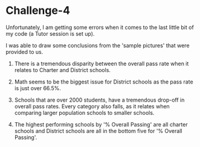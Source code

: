 # Challenge-4

Unfortunately, I am getting some errors when it comes to the last little bit of my code (a Tutor session is set up). 

I was able to draw some conclusions from the 'sample pictures' that were provided to us.

1) There is a tremendous disparity between the overall pass rate when it relates to Charter and District schools.

2) Math seems to be the biggest issue for District schools as the pass rate is just over 66.5%.

3) Schools that are over 2000 students, have a tremendous drop-off in overall pass rates. Every category also falls, as it relates when comparing larger population schools to smaller schools.

4) The highest performing schools by '% Overall Passing' are all charter schools and District schools are all in the bottom five for '% Overall Passing'.


